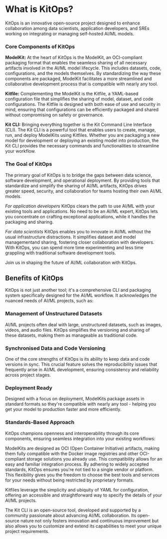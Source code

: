 # What is KitOps?

KitOps is an innovative open-source project designed to enhance collaboration among data scientists, application developers, and SREs working on integrating or managing self-hosted AI/ML models.

### Core Components of KitOps

**ModelKit:** At the heart of KitOps is the ModelKit, an OCI-compliant packaging format that enables the seamless sharing of all necessary artifacts involved in the AI/ML model lifecycle. This includes datasets, code, configurations, and the models themselves. By standardizing the way these components are packaged, ModelKit facilitates a more streamlined and collaborative development process that is compatible with nearly any tool.

**Kitfile:** Complementing the ModelKit is the Kitfile, a YAML-based configuration file that simplifies the sharing of model, dataset, and code configurations. The Kitfile is designed with both ease of use and security in mind, ensuring that configurations can be efficiently packaged and shared without compromising on safety or governance.

**Kit CLI:** Bringing everything together is the Kit Command Line Interface (CLI). The Kit CLI is a powerful tool that enables users to create, manage, run, and deploy ModelKits using Kitfiles. Whether you are packaging a new model for development or deploying an existing model into production, the Kit CLI provides the necessary commands and functionalities to streamline your workflow.

### The Goal of KitOps

The primary goal of KitOps is to bridge the gaps between data science, software development, and operational deployment. By providing tools that standardize and simplify the sharing of AI/ML artifacts, KitOps drives greater speed, security, and collaboration for teams hosting their own AI/ML models.

_For application developers_ KitOps clears the path to use AI/ML with your existing tools and applications. No need to be an AI/ML expert, KitOps lets you concentrate on crafting exceptional applications, while it handles the packaging and sharing.

_For data scientists_ KitOps enables you to innovate in AI/ML without the usual infrastructure distractions. It simplifies dataset and model managementand sharing, fostering closer collaboration with developers. With KitOps, you can spend more time experimenting and less time grappling with traditional software development tools.

Join us in shaping the future of AI/ML collaboration with KitOps.

## Benefits of KitOps

KitOps is not just another tool; it's a comprehensive CLI and packaging system specifically designed for the AI/ML workflow. It acknowledges the nuanced needs of AI/ML projects, such as:

### Management of Unstructured Datasets ###
AI/ML projects often deal with large, unstructured datasets, such as images, videos, and audio files. KitOps simplifies the versioning and sharing of these datasets, making them as manageable as traditional code.

### Synchronised Data and Code Versioning ### 
One of the core strengths of KitOps is its ability to keep data and code versions in sync. This crucial feature solves the reproducibility issues that frequently arise in AI/ML development, ensuring consistency and reliability across project stages.

### Deployment Ready ###
Designed with a focus on deployment, ModelKits package assets in standard formats so they're compatible with nearly any tool - helping you get your model to production faster and more efficiently.

### Standards-Based Approach ###
KitOps champions openness and interoperability through its core components, ensuring seamless integration into your existing workflows:

ModelKits are designed as OCI (Open Container Initiative) artifacts, making them fully compatible with the Docker image registries and other OCI-compliant storage solutions you already use. This compatibility allows for an easy and familiar integration process. By adhering to widely accepted standards, KitOps ensures you're not tied to a single vendor or platform. This flexibility gives you the freedom to choose the best tools and services for your needs without being restricted by proprietary formats.

Kitfiles leverage the simplicity and ubiquity of YAML for configuration, offering an accessible and straightforward way to specify the details of your AI/ML projects.

The Kit CLI is an open-source tool, developed and supported by a community passionate about advancing AI/ML collaboration. Its open-source nature not only fosters innovation and continuous improvement but also allows you to customize and extend its capabilities to meet your unique project requirements.

